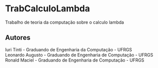 # TrabCalculoLambda
Trabalho de teoria da computação sobre o calculo lambda
## Autores
Iuri Tinti - Graduando de Engenharia da Computação - UFRGS  
Leonardo Augusto - Graduando de Engenharia de Computação - UFRGS  
Ronald Maciel - Graduando de Engenharia de Computação - UFRGS
